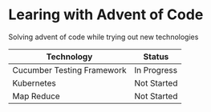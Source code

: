 # Learing with Advent of Code
Solving advent of code while trying out new technologies

| Technology  | Status |
| ------------- | ------------- |
| Cucumber Testing Framework  |  In Progress  |
| Kubernetes  | Not Started  |
| Map Reduce  | Not Started  |